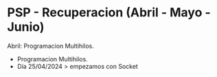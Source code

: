 # PSP - Recuperacion (Abril - Mayo - Junio)
Abril: 
Programacion Multihilos.
- Programacion Multihilos.
- Día 25/04/2024 > empezamos con Socket





